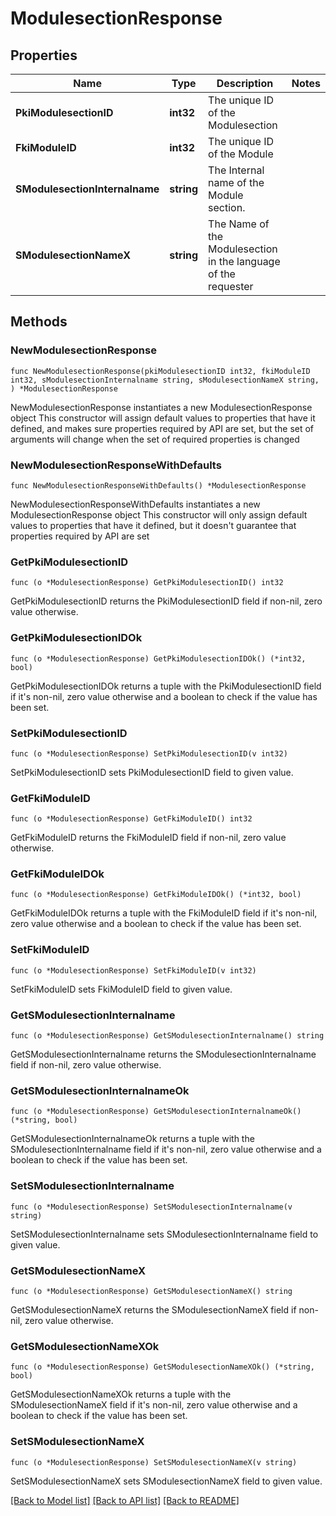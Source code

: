 # ModulesectionResponse

## Properties

Name | Type | Description | Notes
------------ | ------------- | ------------- | -------------
**PkiModulesectionID** | **int32** | The unique ID of the Modulesection | 
**FkiModuleID** | **int32** | The unique ID of the Module | 
**SModulesectionInternalname** | **string** | The Internal name of the Module section. | 
**SModulesectionNameX** | **string** | The Name of the Modulesection in the language of the requester | 

## Methods

### NewModulesectionResponse

`func NewModulesectionResponse(pkiModulesectionID int32, fkiModuleID int32, sModulesectionInternalname string, sModulesectionNameX string, ) *ModulesectionResponse`

NewModulesectionResponse instantiates a new ModulesectionResponse object
This constructor will assign default values to properties that have it defined,
and makes sure properties required by API are set, but the set of arguments
will change when the set of required properties is changed

### NewModulesectionResponseWithDefaults

`func NewModulesectionResponseWithDefaults() *ModulesectionResponse`

NewModulesectionResponseWithDefaults instantiates a new ModulesectionResponse object
This constructor will only assign default values to properties that have it defined,
but it doesn't guarantee that properties required by API are set

### GetPkiModulesectionID

`func (o *ModulesectionResponse) GetPkiModulesectionID() int32`

GetPkiModulesectionID returns the PkiModulesectionID field if non-nil, zero value otherwise.

### GetPkiModulesectionIDOk

`func (o *ModulesectionResponse) GetPkiModulesectionIDOk() (*int32, bool)`

GetPkiModulesectionIDOk returns a tuple with the PkiModulesectionID field if it's non-nil, zero value otherwise
and a boolean to check if the value has been set.

### SetPkiModulesectionID

`func (o *ModulesectionResponse) SetPkiModulesectionID(v int32)`

SetPkiModulesectionID sets PkiModulesectionID field to given value.


### GetFkiModuleID

`func (o *ModulesectionResponse) GetFkiModuleID() int32`

GetFkiModuleID returns the FkiModuleID field if non-nil, zero value otherwise.

### GetFkiModuleIDOk

`func (o *ModulesectionResponse) GetFkiModuleIDOk() (*int32, bool)`

GetFkiModuleIDOk returns a tuple with the FkiModuleID field if it's non-nil, zero value otherwise
and a boolean to check if the value has been set.

### SetFkiModuleID

`func (o *ModulesectionResponse) SetFkiModuleID(v int32)`

SetFkiModuleID sets FkiModuleID field to given value.


### GetSModulesectionInternalname

`func (o *ModulesectionResponse) GetSModulesectionInternalname() string`

GetSModulesectionInternalname returns the SModulesectionInternalname field if non-nil, zero value otherwise.

### GetSModulesectionInternalnameOk

`func (o *ModulesectionResponse) GetSModulesectionInternalnameOk() (*string, bool)`

GetSModulesectionInternalnameOk returns a tuple with the SModulesectionInternalname field if it's non-nil, zero value otherwise
and a boolean to check if the value has been set.

### SetSModulesectionInternalname

`func (o *ModulesectionResponse) SetSModulesectionInternalname(v string)`

SetSModulesectionInternalname sets SModulesectionInternalname field to given value.


### GetSModulesectionNameX

`func (o *ModulesectionResponse) GetSModulesectionNameX() string`

GetSModulesectionNameX returns the SModulesectionNameX field if non-nil, zero value otherwise.

### GetSModulesectionNameXOk

`func (o *ModulesectionResponse) GetSModulesectionNameXOk() (*string, bool)`

GetSModulesectionNameXOk returns a tuple with the SModulesectionNameX field if it's non-nil, zero value otherwise
and a boolean to check if the value has been set.

### SetSModulesectionNameX

`func (o *ModulesectionResponse) SetSModulesectionNameX(v string)`

SetSModulesectionNameX sets SModulesectionNameX field to given value.



[[Back to Model list]](../README.md#documentation-for-models) [[Back to API list]](../README.md#documentation-for-api-endpoints) [[Back to README]](../README.md)


